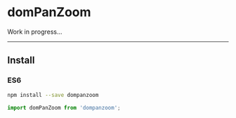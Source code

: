 # domPanZoom

Work in progress...

---

## Install

### ES6

```bash
npm install --save dompanzoom
```

```javascript
import domPanZoom from 'dompanzoom';
```
